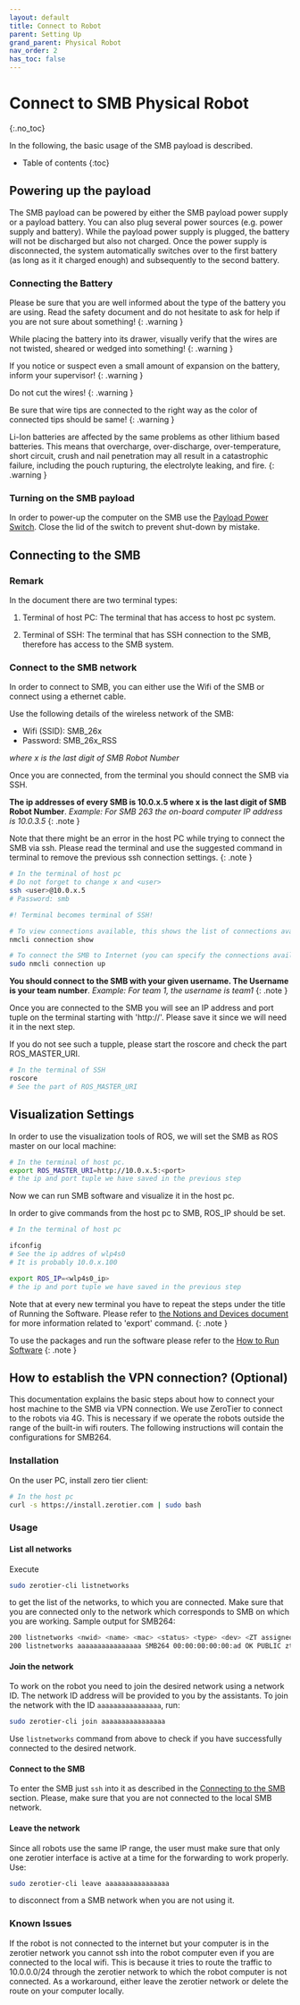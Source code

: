 ```yaml
---
layout: default
title: Connect to Robot
parent: Setting Up
grand_parent: Physical Robot
nav_order: 2
has_toc: false
---
```


# Connect to SMB Physical Robot
{:.no_toc}

In the following, the basic usage of the SMB payload is described.

* Table of contents
{:toc}

## Powering up the payload
The SMB payload can be powered by either the SMB payload power supply or a payload battery. You can also plug several power sources (e.g. power supply and battery). While the payload power supply is plugged, the battery will not be discharged but also not charged. Once the power supply is disconnected, the system automatically switches over to the first battery (as long as it it charged enough) and subsequently to the second battery.

### Connecting the Battery
Please be sure that you are well informed about the type of the battery you are using. Read the safety document and do not hesitate to ask for help if you are not sure about something!
{: .warning }

While placing the battery into its drawer, visually verify that the wires are not twisted, sheared or wedged into something!
{: .warning }

If you notice or suspect even a small amount of expansion on the battery, inform your supervisor!
{: .warning }

Do not cut the wires!
{: .warning }

Be sure that wire tips are connected to the right way as the color of connected tips should be same! 
{: .warning }

Li-Ion batteries are affected by the same problems as other lithium based batteries. This means that overcharge, over-discharge, over-temperature, short circuit, crush and nail penetration may all result in a catastrophic failure, including the pouch rupturing, the electrolyte leaking, and fire.
{: .warning }

### Turning on the SMB payload
In order to power-up the computer on the SMB use the [Payload Power Switch](../images/SMB_Backpanel.png). Close the lid of the switch to prevent shut-down by mistake.

## Connecting to the SMB 

### Remark
In the document there are two terminal types:

1. Terminal of host PC: The terminal that has access to host pc system.
   
2. Terminal of SSH: The terminal that has SSH connection to the SMB, therefore has access to the SMB system.

### Connect to the SMB network
In order to connect to SMB, you can either use the Wifi of the SMB or connect using a ethernet cable.

Use the following details of the wireless network of the SMB: 
  * Wifi (SSID): SMB_26x
  * Password: SMB_26x_RSS
  
*where x is the last digit of SMB Robot Number*


Once you are connected, from the terminal you should connect the SMB via SSH. 

**The ip addresses of every SMB is 10.0.x.5 where x is the last digit of SMB Robot Number**.
*Example: For SMB 263 the on-board computer IP address is 10.0.3.5*
{: .note }




Note that there might be an error in the host PC while trying to connect the SMB via ssh. Please read the terminal and use the suggested command in terminal to remove the previous ssh connection settings. 
{: .note }

```bash
# In the terminal of host pc
# Do not forget to change x and <user>
ssh <user>@10.0.x.5
# Password: smb

#! Terminal becomes terminal of SSH! 

# To view connections available, this shows the list of connections available to join
nmcli connection show

# To connect the SMB to Internet (you can specify the connections available from above command, e.g: sudo nmcli connection up mavt-asl-iot)
sudo nmcli connection up
```

**You should connect to the SMB with your given username. The Username is your team number**.
*Example: For team 1, the username is team1*
{: .note }


Once you are connected to the SMB you will see an IP address and port tuple on the terminal starting with 'http://'. Please save it since we will need it in the next step. 

If you do not see such a tupple, please start the roscore and check the part ROS_MASTER_URI.

```bash
# In the terminal of SSH
roscore
# See the part of ROS_MASTER_URI
```


## Visualization Settings

In order to use the visualization tools of ROS, we will set the SMB as ROS master on our local machine:

```bash
# In the terminal of host pc. 
export ROS_MASTER_URI=http://10.0.x.5:<port>
# the ip and port tuple we have saved in the previous step  
```

Now we can run SMB software and visualize it in the host pc. 

In order to give commands from the host pc to SMB, ROS_IP should be set. 

```bash
# In the terminal of host pc

ifconfig
# See the ip addres of wlp4s0
# It is probably 10.0.x.100

export ROS_IP=<wlp4s0_ip>
# the ip and port tuple we have saved in the previous step  
```

Note that at every new terminal you have to repeat the steps under the title of Running the Software. Please refer to [the Notions and Devices document](../NotionsAndDevices.md) for more information related to 'export' command.
{: .note }

To use the packages and run the software please refer to the [How to Run Software](../core-software/HowToRunSoftware.md)
{: .note }


## How to establish the VPN connection? (Optional)

This documentation explains the basic steps about how to connect your host machine to the SMB via VPN connection. We use ZeroTier to connect to the robots via 4G. This is necessary if we operate the robots outside the range of the built-in wifi routers.
The following instructions will contain the configurations for SMB264.

### Installation

On the user PC, install zero tier client:

```bash
# In the host pc
curl -s https://install.zerotier.com | sudo bash
```

### Usage

#### List all networks

Execute
```bash
sudo zerotier-cli listnetworks
```
to get the list of the networks, to which you are connected. Make sure that you are connected only to the network which corresponds to SMB on which you are working. Sample output for SMB264:

```bash
200 listnetworks <nwid> <name> <mac> <status> <type> <dev> <ZT assigned ips>
200 listnetworks aaaaaaaaaaaaaaaa SMB264 00:00:00:00:00:ad OK PUBLIC zthnhbsdox 00.000.00.00/00
```

#### Join the network
To work on the robot you need to join the desired network using a network ID. The network ID address will be provided to you by the assistants. To join the network with the ID `aaaaaaaaaaaaaaaa`, run:
```bash
sudo zerotier-cli join aaaaaaaaaaaaaaaa
```
Use `listnetworks` command from above to check if you have successfully connected to the desired network.


#### Connect to the SMB
To enter the SMB just `ssh` into it as described in the [Connecting to the SMB](HowToConnectToSMB.md) section. Please, make sure that you are not connected to the local SMB network.

#### Leave the network
Since all robots use the same IP range, the user must make sure that only one zerotier interface is active at a time for the forwarding to work properly. Use:
```bash
sudo zerotier-cli leave aaaaaaaaaaaaaaaa
```
to disconnect from a SMB network when you are not using it.

### Known Issues
If the robot is not connected to the internet but your computer is in the zerotier network you cannot ssh into the robot computer even if you are connected to the local wifi. This is because it tries to route the traffic to 10.0.0.0/24 through the zerotier network to which the robot computer is not connected. As a workaround, either leave the zerotier network or delete the route on your computer locally.

